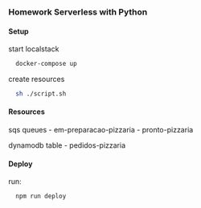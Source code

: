 ### Homework Serverless with Python

#### Setup

  start localstack
  ```bash
    docker-compose up
  ```

  create resources
  ```bash
    sh ./script.sh
  ```

  #### Resources
  sqs queues
    - em-preparacao-pizzaria
    - pronto-pizzaria

  dynamodb table
    - pedidos-pizzaria

#### Deploy
  run: 
  ```bash
    npm run deploy
  ```


